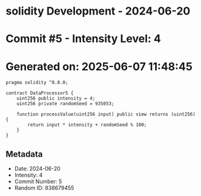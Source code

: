 ﻿# solidity Development - 2024-06-20
# Commit #5 - Intensity Level: 4
# Generated on: 2025-06-07 11:48:45
```solidity
pragma solidity ^0.8.0;

contract DataProcessor5 {
    uint256 public intensity = 4;
    uint256 private randomSeed = 935053;

    function processValue(uint256 input) public view returns (uint256) {
        return input * intensity + randomSeed % 100;
    }
}
```
## Metadata
- Date: 2024-06-20
- Intensity: 4
- Commit Number: 5
- Random ID: 838679455
